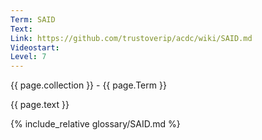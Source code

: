 ```yaml
---
Term: SAID
Text: 
Link: https://github.com/trustoverip/acdc/wiki/SAID.md
Videostart: 
Level: 7
---
```


{{ page.collection }} - {{ page.Term }}

   {{ page.text }}

{% include_relative glossary/SAID.md %}
